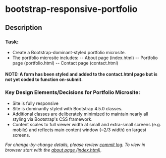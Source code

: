 # bootstrap-responsive-portfolio

## Description

### Task: 
* Create a Bootstrap-dominant-styled portfolio microsite.
* The portfolio microsite includes:
-- About page (index.html)
-- Portfolio page (portfolio.html)
-- Contact page (contact.html)

#### NOTE: A form has been styled and added to the contact.html page but is not yet coded to function on-submit.

### Key Design Elements/Decisions for Portfolio Microsite:
* Site is fully responsive
* Site is dominantly styled with Bootstrap 4.5.0 classes.
* Additional classes are deliberately minimized to maintain nearly all styling via Bootstrap's CSS framework.
* Content scales to full viewer width at small and extra-small screens (e.g. mobile) and reflects main content window (~2/3 width) on largest screens.


*For change-by-change details, please review [commit log](https://github.com/srmchartroom/bootstrap-responsive-portfolio/commits/master).*
*To view in browser start with the [about page (index.html)](https://srmchartroom.github.io/bootstrap-responsive-portfolio/index.html).*
